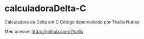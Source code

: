 # calculadoraDelta-C

Calculadora de Delta em C 
Código desenvolvido por Thallis Nunes 

Meu acesse: https://github.com/7hallis